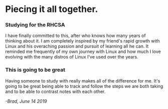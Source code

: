# Piecing it all together.

### Studying for the RHCSA
I have finally committed to this, after who knows how many years of thinking about it.  I am completely inspired by my friend's rapid growth with Linux and his overaching passion and pursuit of learning all he can.  It reminded me frequently of my own journey with Linux and how much I love evolving with the many distros of Linux I've used over the years.

### This is going to be great
Having someone to study with really makes all of the difference for me.  It's going to be great being able to track and follow the steps we are both taking and to be able to contrast notes with each other.

*-Brad, June 14 2019*
